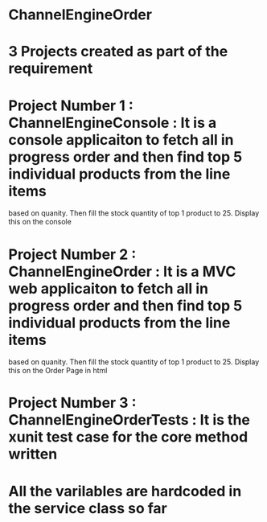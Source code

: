 # ChannelEngineOrder
# 3 Projects created as part of the requirement
# Project Number 1 : ChannelEngineConsole : It is a console applicaiton to fetch all in progress order and then find top 5 individual products from the line items 
  based on quanity. Then fill the stock quantity of top 1 product to 25. Display this on the console
# Project Number 2 : ChannelEngineOrder : It is a MVC web applicaiton to fetch all in progress order and then find top 5 individual products from the line items 
  based on quanity. Then fill the stock quantity of top 1 product to 25. Display this on the Order Page in html
# Project Number 3 : ChannelEngineOrderTests : It is the xunit test case for the core method written
# All the varilables are hardcoded in the service class so far 
